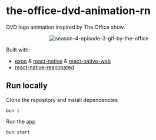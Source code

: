# the-office-dvd-animation-rn

DVD logo animation inspired by The Office show.

<div align="center">
  <img src="./assets/season-4-episode-3-gif-by-the-office.gif" alt="season-4-episode-3-gif-by-the-office" />
</div>

<!-- TODO: also offered as a npm package -->

Built with:

- [expo](https://docs.expo.dev/) & [react-native](https://reactnative.dev/docs/getting-started) & [react-native-web](https://necolas.github.io/react-native-web)
- [react-native-reanimated](https://docs.swmansion.com/react-native-reanimated)

## Run locally

Clone the repository and install dependencies

```
bun i
```

Run the app

```
bun start
```
